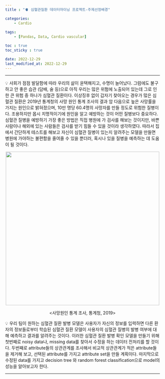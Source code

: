 ```yaml
---
title : "🫀 심혈관질환 데이터마이닝 프로젝트-주제선정배경"  

categories:
    - Cardio  
    
tags:
    - [Pandas, Data, Cardio vascular]

toc : true
toc_sticky : true

date: 2022-12-29
last_modified_at: 2022-12-29
---  
```

***  

💡 사회가 점점 발달함에 따라 우리의 삶이 윤택해지고, 수명이 늘어났다. 그럼에도 불구하고 안 좋은 습관 (담배, 술 등)으로 아직 우리는 많은 위험에 노출되어 있는데 그로 인한 큰 위험 중 하나가 심혈관 질환이다. 이상징후 없이 갑자기 찾아오는 경우가 많은 심혈관 질환은 2019년 통계청의 사망 원인 통계 조사의 결과 암 다음으로 높은 사망률을 가지는 원인으로 밝혀졌으며, 10만 명당 60.4명의 사망자를 만들 정도로 위험한 질병이다. 조용하지만 몹시 치명적이기에 원인을 알고 예방하는 것이 어떤 질병보다 중요하다. 심혈관 질병을 예방하기 가장 좋은 방법은 직접 병원에 가 검사를 해보는 것이지만, 바쁜 사람이나 해외에 있는 사람들은 검사를 받기 힘들 수 있을 것이라 생각하였다. 따라서 집에서 간단하게 테스트를 해보고 자신이 심혈관 질병이 있는지 알려주는 모델을 만들면 병원에 가야하는 불편함을 줄여줄 수 있을 뿐더러, 혹시나 있을 질병을 예측하는 데 도움이 될 것이다.<br>  

<p align="center"><img src="https://user-images.githubusercontent.com/65170165/200470962-f08bc143-a80a-48f8-ab25-7766920fc2d1.jpg" width="500" /></p>  

<p align="center"><사망원인 통계 조사, 통계청, 2019></p>  
  
💡 우리 팀이 원하는 심혈관 질환 발병 모델은 사용자가 자신의 정보를 입력하면 다른 환자의 정보들로부터 학습된 심혈관 질환 모델이 사용자의 심혈관 질병의 발병 여부에 대해 예측하고 결과를 알려주는 것이다. 이러한 심혈관 질환 발병 확인 모델을 만들기 위해 첫번째로 noisy data나, missing data를 찾아서 수정을 하는 데이터 전처리를 할 것이다. 두번째로 attribute들의 상관관계를 조사해서 비교적 상관관계가 적은 attribute들을 제거해 보고, 선택된 attribute를 가지고 attribute set을 만들 계획이다. 마지막으로 수정된 data를 가지고 decision  tree 와 random forest classification으로 model의 성능을 알아보고자 한다.<br>  
  
***
